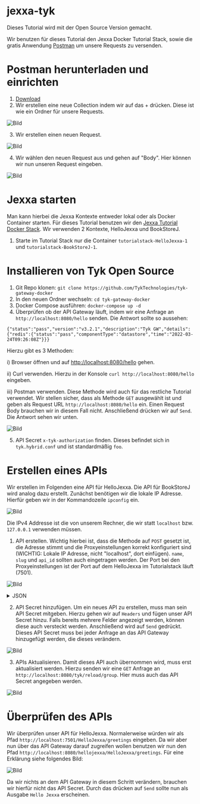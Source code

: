 # jexxa-tyk

Dieses Tutorial wird mit der Open Source Version gemacht.

Wir benutzen für dieses Tutorial den Jexxa Docker Tutorial Stack, sowie die gratis Anwendung [Postman](http://www.postman.com) um unsere Requests zu versenden. 

# Postman herunterladen und einrichten
1) [Download](https://www.postman.com/downloads/)
2) Wir erstellen eine neue Collection indem wir auf das + drücken. Diese ist wie ein Ordner für unsere Requests.
  
![Bild](https://github.com/paul-priv/jexxa-tyk/blob/main/Screenshots/Postman_New_Collection.jpg?raw=true)
 
3) Wir erstellen einen neuen Request.
  
![Bild](https://github.com/paul-priv/jexxa-tyk/blob/main/Screenshots/Postman_New_Request.jpg?raw=true)
 
4) Wir wählen den neuen Request aus und gehen auf "Body". Hier können wir nun unseren Request eingeben.
 
![Bild](https://github.com/paul-priv/jexxa-tyk/blob/main/Screenshots/Postman_Request_Body.jpg?raw=true)
 
 # Jexxa starten

Man kann hierbei die Jexxa Kontexte entweder lokal oder als Docker Container starten. Für dieses Tutorial benutzen wir den [Jexxa Tutorial Docker Stack](https://github.com/repplix/JexxaTutorials/blob/main/deploy/docker-compose.yml). Wir verwenden 2 Kontexte, HelloJexxa und BookStoreJ.

1) Starte im Tutorial Stack nur die Container `tutorialstack-HelloJexxa-1` und `tutorialstack-BookStoreJ-1`.

# Installieren von Tyk Open Source

1) Git Repo klonen: `git clone https://github.com/TykTechnologies/tyk-gateway-docker`
2) In den neuen Ordner wechseln: `cd tyk-gateway-docker`
3) Docker Compose ausführen: `docker-compose up -d`
4) Überprüfen ob der API Gateway läuft, indem wir eine Anfrage an `http://localhost:8080/hello` senden. Die Antwort sollte so aussehen:
 
`{"status":"pass","version":"v3.2.1","description":"Tyk GW","details":{"redis":{"status":"pass","componentType":"datastore","time":"2022-03-24T09:26:08Z"}}}`

Hierzu gibt es 3 Methoden:

i) Browser öffnen und auf <http://localhost:8080/hello> gehen.

ii) Curl verwenden. Hierzu in der Konsole `curl http://localhost:8080/hello` eingeben.

iii) Postman verwenden. Diese Methode wird auch für das restliche Tutorial verwendet. Wir stellen sicher, dass als Methode `GET` ausgewählt ist und geben als Request URL `http://localhost:8080/hello` ein. Einen Request Body brauchen wir in diesem Fall nicht. Anschließend drücken wir auf `Send`. Die Antwort sehen wir unten.

![Bild](https://github.com/paul-priv/jexxa-tyk/blob/main/Screenshots/Postman_Gateway_Check.jpg?raw=true)

5) API Secret `x-tyk-authorization` finden. Dieses befindet sich in `tyk.hybrid.conf` und ist standardmäßig `foo`.

# Erstellen eines APIs

Wir erstellen im Folgenden eine API für HelloJexxa. Die API für BookStoreJ wird analog dazu erstellt.
Zunächst benötigen wir die lokale IP Adresse. Hierfür geben wir in der Kommandozeile `ipconfig` ein.

![Bild](https://github.com/paul-priv/jexxa-tyk/blob/main/Screenshots/Lokale_IP_Adresse_Finden.jpg?raw=true)

Die IPv4 Addresse ist die von unserem Rechner, die wir statt `localhost` bzw. `127.0.0.1` verwenden müssen.

1) API erstellen. Wichtig hierbei ist, dass die Methode auf `POST` gesetzt ist, die Adresse stimmt und die Proxyeinstellungen korrekt konfiguriert sind (WICHTIG: Lokale IP Adresse, nicht "localhost", dort einfügen). `name`, `slug` und `api_id` sollten auch eingetragen werden. Der Port bei den Proxyeinstellungen ist der Port auf dem HelloJexxa im Tutorialstack läuft (7501). 

![Bild](https://github.com/paul-priv/jexxa-tyk/blob/main/Screenshots/Postman_New_API.jpg?raw=true)

<details> 
  <summary> JSON </summary> 
  
  ```javascript 
  {
    "name": "Hello Jexxa",
    "slug": "hellojexxa",
    "api_id": "Hello-Jexxa",
    "org_id": "1",
    "use_keyless": true,
    "auth": {
      "auth_header_name": "Authorization"
    },
    "definition": {
      "location": "header",
      "key": "x-api-version"
    },
    "version_data": {
      "not_versioned": true,
      "versions": {
        "Default": {
          "name": "Default",
          "use_extended_paths": true
        }
      }
    },
    "proxy": {
      "listen_path": "/hellojexxa/",
      "target_url": "http://{LOKALE IP ADRESSE HIER EINFUEGEN}:7501/",
      "strip_listen_path": true
    },
    "active": true
}
  ```
</details> 

2) API Secret hinzufügen. Um ein neues API zu erstellen, muss man sein API Secret mitgeben. Hierzu gehen wir auf `Headers` und fügen unser API Secret hinzu. Falls bereits mehrere Felder angezeigt werden, können diese auch versteckt werden. Anschließend wird auf `Send` gedrückt. Dieses API Secret muss bei jeder Anfrage an das API Gateway hinzugefügt werden, die dieses verändern.

![Bild](https://github.com/paul-priv/jexxa-tyk/blob/main/Screenshots/Postman_New_API_Auth.jpg?raw=true)

3) APIs Aktualisieren. Damit dieses API auch übernommen wird, muss erst aktualisiert werden. Hierzu senden wir eine `GET` Anfrage an `http://localhost:8080/tyk/reload/group`. Hier muss auch das API Secret angegeben werden.

![Bild](https://github.com/paul-priv/jexxa-tyk/blob/main/Screenshots/Postman_Refresh_APIs.jpg?raw=true)

# Überprüfen des APIs

Wir überprüfen unser API für HelloJexxa. Normalerweise würden wir als Pfad `http://localhost:7501/HelloJexxa/greetings` eingeben. Da wir aber nun über das API Gateway darauf zugreifen wollen benutzen wir nun den Pfad `http://localhost:8080/hellojexxa/HelloJexxa/greetings`. Für eine Erklärung siehe folgendes Bild:

![Bild](https://github.com/paul-priv/jexxa-tyk/blob/main/Screenshots/Postman_HelloJexxa_Check.jpg?raw=true)

Da wir nichts an dem API Gateway in diesem Schritt verändern, brauchen wir hierfür nicht das API Secret. Durch das drücken auf `Send` sollte nun als Ausgabe `Hello Jexxa` erscheinen.

